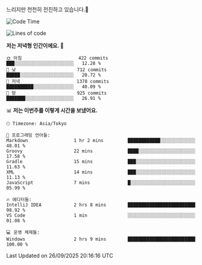 느리지만 천천히 전진하고 있습니다.🐢

<!--START_SECTION:waka-->
![Code Time](http://img.shields.io/badge/Code%20Time-1%2C669%20hrs%2051%20mins-blue)

![Lines of code](https://img.shields.io/badge/%EC%A0%80%EB%8A%94%20%EC%97%AC%ED%83%9C%EA%B9%8C%EC%A7%80%20-940.6%20thousand%20%EC%A4%84%EC%9D%98%20%EC%BD%94%EB%93%9C%EB%A5%BC%20%EC%9E%91%EC%84%B1%ED%96%88%EC%96%B4%EC%9A%94.-blue)

**저는 저녁형 인간이에요. 🦉** 

```text
🌞 아침                     422 commits         ███░░░░░░░░░░░░░░░░░░░░░░   12.28 % 
🌆 낮　                     712 commits         █████░░░░░░░░░░░░░░░░░░░░   20.72 % 
🌃 저녁                     1378 commits        ██████████░░░░░░░░░░░░░░░   40.09 % 
🌙 밤　                     925 commits         ███████░░░░░░░░░░░░░░░░░░   26.91 % 
```


📊 **저는 이번주를 이렇게 시간을 보냈어요.** 

```text
🕑︎ Timezone: Asia/Tokyo

💬 프로그래밍 언어들: 
Markdown                 1 hr 2 mins         ████████████░░░░░░░░░░░░░   48.01 % 
Groovy                   22 mins             ████░░░░░░░░░░░░░░░░░░░░░   17.58 % 
Gradle                   15 mins             ███░░░░░░░░░░░░░░░░░░░░░░   11.63 % 
XML                      14 mins             ███░░░░░░░░░░░░░░░░░░░░░░   11.13 % 
JavaScript               7 mins              █░░░░░░░░░░░░░░░░░░░░░░░░   05.99 % 

🔥 에디터들: 
IntelliJ IDEA            2 hrs 8 mins        █████████████████████████   98.92 % 
VS Code                  1 min               ░░░░░░░░░░░░░░░░░░░░░░░░░   01.08 % 

💻 운영 체제들: 
Windows                  2 hrs 9 mins        █████████████████████████   100.00 % 
```


 Last Updated on 26/09/2025 20:16:16 UTC
<!--END_SECTION:waka-->
